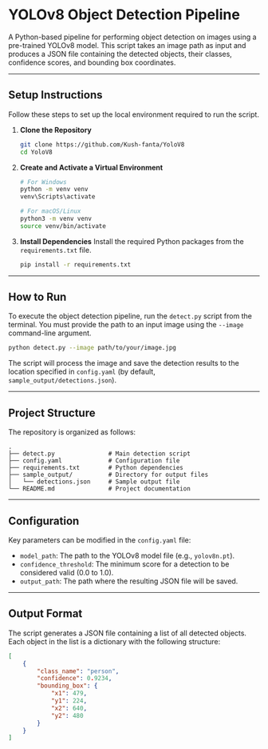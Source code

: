 # YOLOv8 Object Detection Pipeline

A Python-based pipeline for performing object detection on images using a pre-trained YOLOv8 model. This script takes an image path as input and produces a JSON file containing the detected objects, their classes, confidence scores, and bounding box coordinates.

---

## Setup Instructions

Follow these steps to set up the local environment required to run the script.

1.  **Clone the Repository**
    ```bash
    git clone https://github.com/Kush-fanta/YoloV8
    cd YoloV8
    ```

2.  **Create and Activate a Virtual Environment**
    ```bash
    # For Windows
    python -m venv venv
    venv\Scripts\activate

    # For macOS/Linux
    python3 -m venv venv
    source venv/bin/activate
    ```

3.  **Install Dependencies**
    Install the required Python packages from the `requirements.txt` file.
    ```bash
    pip install -r requirements.txt
    ```

---

## How to Run

To execute the object detection pipeline, run the `detect.py` script from the terminal. You must provide the path to an input image using the `--image` command-line argument.

```bash
python detect.py --image path/to/your/image.jpg
````

The script will process the image and save the detection results to the location specified in `config.yaml` (by default, `sample_output/detections.json`).

-----

## Project Structure

The repository is organized as follows:

```
.
├── detect.py               # Main detection script
├── config.yaml             # Configuration file
├── requirements.txt        # Python dependencies
├── sample_output/          # Directory for output files
│   └── detections.json     # Sample output file
└── README.md               # Project documentation
```

-----

## Configuration

Key parameters can be modified in the `config.yaml` file:

  - `model_path`: The path to the YOLOv8 model file (e.g., `yolov8n.pt`).
  - `confidence_threshold`: The minimum score for a detection to be considered valid (0.0 to 1.0).
  - `output_path`: The path where the resulting JSON file will be saved.

-----

## Output Format

The script generates a JSON file containing a list of all detected objects. Each object in the list is a dictionary with the following structure:

```json
[
    {
        "class_name": "person",
        "confidence": 0.9234,
        "bounding_box": {
            "x1": 479,
            "y1": 224,
            "x2": 640,
            "y2": 480
        }
    }
]
```

```
```
